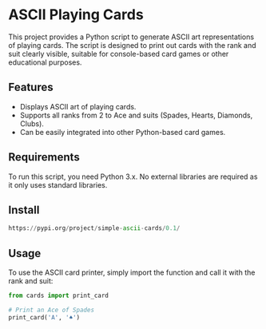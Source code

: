 # ASCII Playing Cards

This project provides a Python script to generate ASCII art representations of playing cards. The script is designed to print out cards with the rank and suit clearly visible, suitable for console-based card games or other educational purposes.

## Features

- Displays ASCII art of playing cards.
- Supports all ranks from 2 to Ace and suits (Spades, Hearts, Diamonds, Clubs).
- Can be easily integrated into other Python-based card games.

## Requirements

To run this script, you need Python 3.x. No external libraries are required as it only uses standard libraries.

## Install
```python
https://pypi.org/project/simple-ascii-cards/0.1/
```

## Usage

To use the ASCII card printer, simply import the function and call it with the rank and suit:

```python
from cards import print_card

# Print an Ace of Spades
print_card('A', '♠')
```

